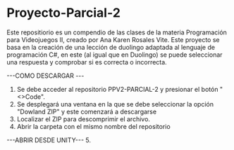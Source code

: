 # Proyecto-Parcial-2
Este repositiorio es un compendio de las clases de la materia Programación para Videojuegos II, creado por Ana Karen Rosales Vite.
Este proyecto se basa en la creación de una lección de duolingo adaptada al lenguaje de programación C#, en este (al igual que en Duolingo) se puede seleccionar una respuesta y comprobar si es correcta o incorrecta.

---COMO DESCARGAR ---
1. Se debe acceder al repositorio PPV2-PARCIAL-2 y presionar el botón "<>Code".
2. Se desplegará una ventana en la que se debe seleccionar la opción "Dowland ZIP" y este comenzará a descargarse
3. Localizar el ZIP para descomprimir el archivo.
4. Abrir la carpeta con el mismo nombre del repositorio

---ABRIR DESDE UNITY---
5.

